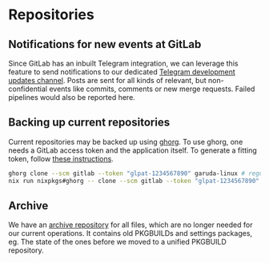 # Repositories

## Notifications for new events at GitLab

Since GitLab has an inbuilt Telegram integration, we can leverage this feature to send notifications to our
dedicated [Telegram development updates channel](https://t.me/garuda_updates).
Posts are sent for all kinds of relevant, but non-confidential events like commits, comments or new merge requests.
Failed pipelines would also be reported here.

## Backing up current repositories

Current repositories may be backed up using [ghorg](https://github.com/gabrie30/ghorg).
To use ghorg, one needs a GitLab access token and the application itself. To generate a fitting token,
follow [these instructions](https://github.com/gabrie30/ghorg?tab=readme-ov-file#gitlab-setup).

```sh
ghorg clone --scm gitlab --token "glpat-1234567890" garuda-linux # regular system
nix run nixpkgs#ghorg -- clone --scm gitlab --token "glpat-1234567890" garuda-linux # oneliner on Nix
```

## Archive

We have an [archive repository](https://gitlab.com/garuda-linux/archive) for all files, which are no longer needed for
our current operations.
It contains old PKGBUILDs and settings packages, eg. The state of the ones before we moved to a unified PKGBUILD
repository.
